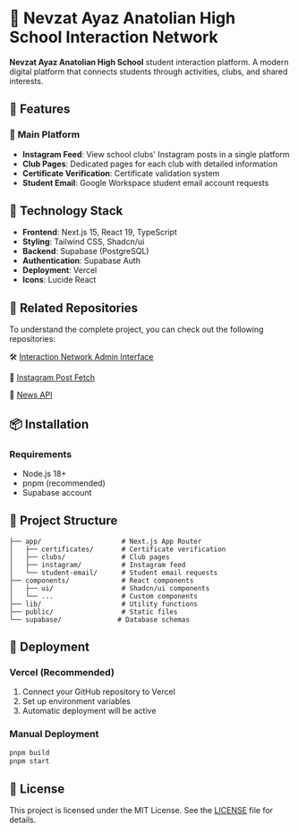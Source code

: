 # 🏫 Nevzat Ayaz Anatolian High School Interaction Network

**Nevzat Ayaz Anatolian High School** student interaction platform. A modern digital platform that connects students through activities, clubs, and shared interests.

## 🌟 Features

### 📱 **Main Platform**
- **Instagram Feed**: View school clubs' Instagram posts in a single platform
- **Club Pages**: Dedicated pages for each club with detailed information
- **Certificate Verification**: Certificate validation system
- **Student Email**: Google Workspace student email account requests

## 🚀 Technology Stack

- **Frontend**: Next.js 15, React 19, TypeScript
- **Styling**: Tailwind CSS, Shadcn/ui
- **Backend**: Supabase (PostgreSQL)
- **Authentication**: Supabase Auth
- **Deployment**: Vercel
- **Icons**: Lucide React

## 🔗 Related Repositories

To understand the complete project, you can check out the following repositories:

🛠️ [Interaction Network Admin Interface](https://github.com/naaltech/naal-org-admin)

📱 [Instagram Post Fetch](https://github.com/naaltech/instagram-post-fetch)

📰 [News API](https://github.com/naaltech/news-api)


## 📦 Installation

### Requirements
- Node.js 18+ 
- pnpm (recommended)
- Supabase account

## 📁 Project Structure

```
├── app/                    # Next.js App Router
│   ├── certificates/       # Certificate verification
│   ├── clubs/              # Club pages
│   ├── instagram/          # Instagram feed
│   └── student-email/      # Student email requests
├── components/             # React components
│   ├── ui/                 # Shadcn/ui components
│   └── ...                 # Custom components
├── lib/                    # Utility functions
├── public/                 # Static files
└── supabase/              # Database schemas
```

## 🚀 Deployment

### Vercel (Recommended)
1. Connect your GitHub repository to Vercel
2. Set up environment variables
3. Automatic deployment will be active

### Manual Deployment
```bash
pnpm build
pnpm start
```

## 📄 License

This project is licensed under the MIT License. See the [LICENSE](LICENSE) file for details.

